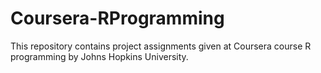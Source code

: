 # Coursera-RProgramming
This repository contains project assignments given at Coursera course R programming by Johns Hopkins University.

